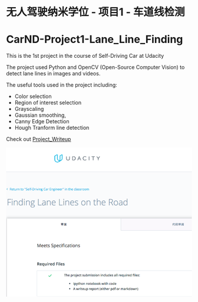 # 无人驾驶纳米学位 - 项目1 - 车道线检测
# CarND-Project1-Lane_Line_Finding

[//]: # (Image References)

[image]: ./Pass-certificate.png 

This is the 1st project in the course of Self-Driving Car at Udacity

The project used Python and OpenCV (Open-Source Computer Vision) to detect lane lines in images and videos. 

The useful tools used in the project including:
 - Color selection 
 - Region of interest selection
 - Grayscaling
 - Gaussian smoothing, 
 - Canny Edge Detection 
 - Hough Tranform line detection
 
 Check out [Project_Writeup](./Project_Writeup.md)
 
 ![alt text][image]
